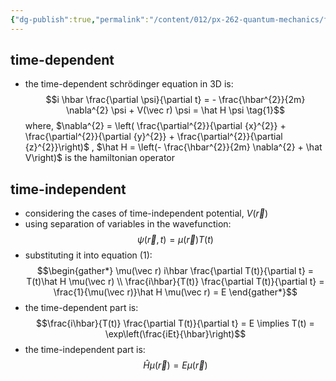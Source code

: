 ```yaml
---
{"dg-publish":true,"permalink":"/content/012/px-262-quantum-mechanics/f-3-d-systems/px-262-f1-the-schroedinger-equation-in-3-d/"}
---
```


## time-dependent
- the time-dependent schrödinger equation in 3D is:
  $$i \hbar \frac{\partial \psi}{\partial t} = - \frac{\hbar^{2}}{2m} \nabla^{2} \psi + V(\vec r) \psi = \hat H \psi \tag{1}$$
	where, 
		$\nabla^{2} = \left( \frac{\partial^{2}}{\partial {x}^{2}} + \frac{\partial^{2}}{\partial {y}^{2}} + \frac{\partial^{2}}{\partial {z}^{2}}\right)$ ,
		$\hat H = \left(- \frac{\hbar^{2}}{2m} \nabla^{2} + \hat V\right)$ is the hamiltonian operator
## time-independent
- considering the cases of time-independent potential, $V(\vec r)$
- using separation of variables in the wavefunction: 
  $$\psi (\vec r, t) = \mu (\vec r) T(t)$$
- substituting it into equation $(1):$ 
$$\begin{gather*}
	\mu(\vec r) i\hbar \frac{\partial T(t)}{\partial t} = T(t)\hat H \mu(\vec r) \\
	\frac{i\hbar}{T(t)} \frac{\partial T(t)}{\partial t} = \frac{1}{\mu(\vec r)}\hat H \mu(\vec r) = E
\end{gather*}$$
- the time-dependent part is: 
  $$\frac{i\hbar}{T(t)} \frac{\partial T(t)}{\partial t} = E \implies T(t) = \exp\left(\frac{iEt}{\hbar}\right)$$
- the time-independent part is: 
  $$\hat H \mu(\vec r) = E \mu(\vec r)$$
